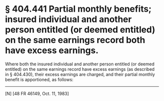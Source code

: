 # § 404.441   Partial monthly benefits; insured individual and another person entitled (or deemed entitled) on the same earnings record both have excess earnings.

Where both the insured individual and another person entitled (or deemed entitled) on the same earnings record have excess earnings (as described in § 404.430), their excess earnings are charged, and their partial monthly benefit is apportioned, as follows:



---

[N] [48 FR 46149, Oct. 11, 1983]




